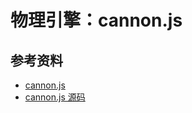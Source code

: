 # 物理引擎：cannon.js



## 参考资料

- [cannon.js](https://schteppe.github.io/cannon.js/docs/)
- [cannon.js 源码](https://github.com/schteppe/cannon.js)